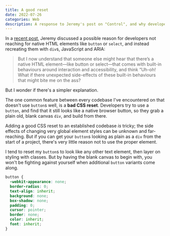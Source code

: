 ```yaml
---
title: A good reset
date: 2022-07-26
categories: Web
description: A response to Jeremy's post on "Control", and why developers opt for divs, not buttons
---
```


In a [recent post](https://adactio.com/journal/19315), Jeremy discussed a possible reason for developers not reaching for native HTML elements like `button` or `select`, and instead recreating them with `div`s, JavaScript and ARIA:

> But I now understand that someone else might hear that there’s a native HTML element—like button or select—that comes with built-in behaviours around interaction and accessibility, and think “Uh-oh! What if there unexpected side-effects of these built-in behaviours that might bite me on the ass?

But I wonder if there's a simpler explanation.

The one common feature between every codebase I've encountered on that doesn't use `button`s well, is a **bad CSS reset**. Developers try to use a `button`, and find that it still looks like a native browser button, so they grab a plain old, blank canvas `div`, and build from there.

Adding a good CSS reset to an established codebase _is_ tricky; the side effects of changing very global element styles can be unknown and far-reaching. But if you can get your `button`s looking as plain as a `div` from the start of a project, there's very little reason not to use the proper element.

I tend to reset my `button`s to look like any other text element, then layer on styling with classes. But by having the blank canvas to begin with, you won't be fighting against yourself when additional `button` variants come along.

```css
button {
  -webkit-appearance: none;
  border-radius: 0;
  text-align: inherit;
  background: none;
  box-shadow: none;
  padding: 0;
  cursor: pointer;
  border: none;
  color: inherit;
  font: inherit;
}
```